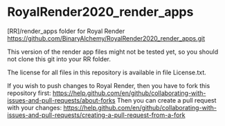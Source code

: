 # RoyalRender2020_render_apps
[RR]/render_apps folder for Royal Render
https://github.com/BinaryAlchemy/RoyalRender2020_render_apps.git


This version of the render app files might not be tested yet, 
so you should not clone this git into your RR folder.



The license for all files in this repository is available in file License.txt.



If you wish to push changes to Royal Render, then you have to fork this repository first:
https://help.github.com/en/github/collaborating-with-issues-and-pull-requests/about-forks
Then you can create a pull request with your changes:
https://help.github.com/en/github/collaborating-with-issues-and-pull-requests/creating-a-pull-request-from-a-fork

